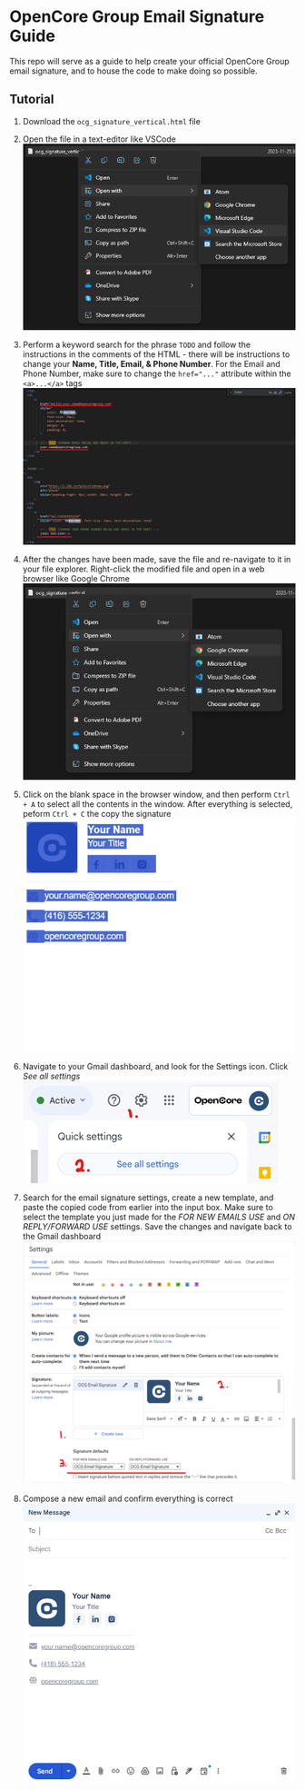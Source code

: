 # OpenCore Group Email Signature Guide

This repo will serve as a guide to help create your official OpenCore Group email signature, and to house the code to make doing so possible.

## Tutorial

1. Download the `ocg_signature_vertical.html` file

2. Open the file in a text-editor like VSCode  
   ![Opening file in VSCode](/tutorial_images/openinvscode.png)

3. Perform a keyword search for the phrase `TODO` and follow the instructions in the comments of the HTML - there will be instructions to change your **Name, Title, Email, & Phone Number**. For the Email and Phone Number, make sure to change the `href="..."` attribute within the `<a>...</a>` tags  
   ![Keyword search for TODO](/tutorial_images/todosearch.png)

4. After the changes have been made, save the file and re-navigate to it in your file explorer. Right-click the modified file and open in a web browser like Google Chrome  
   ![Opening file in Chrome](/tutorial_images/openinchrome.png)

5. Click on the blank space in the browser window, and then perform `Ctrl + A` to select all the contents in the window. After everything is selected, peform `Ctrl + C` the copy the signature  
   ![Selecting and copying the signature](/tutorial_images/selectedsig.png)

6. Navigate to your Gmail dashboard, and look for the Settings icon. Click _See all settings_  
   ![Navigating to Gmail settings](/tutorial_images/settingscog.png)

7. Search for the email signature settings, create a new template, and paste the copied code from earlier into the input box. Make sure to select the template you just made for the _FOR NEW EMAILS USE_ and _ON REPLY/FORWARD USE_ settings. Save the changes and navigate back to the Gmail dashboard  
   ![Creating the signature in Gmail](/tutorial_images/createsig.png)

8. Compose a new email and confirm everything is correct  
   ![Testing the signature](/tutorial_images/testemail.png)
